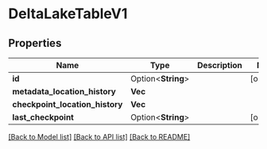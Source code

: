 # DeltaLakeTableV1

## Properties

Name | Type | Description | Notes
------------ | ------------- | ------------- | -------------
**id** | Option<**String**> |  | [optional]
**metadata_location_history** | **Vec<String>** |  | 
**checkpoint_location_history** | **Vec<String>** |  | 
**last_checkpoint** | Option<**String**> |  | [optional]

[[Back to Model list]](../README.md#documentation-for-models) [[Back to API list]](../README.md#documentation-for-api-endpoints) [[Back to README]](../README.md)



